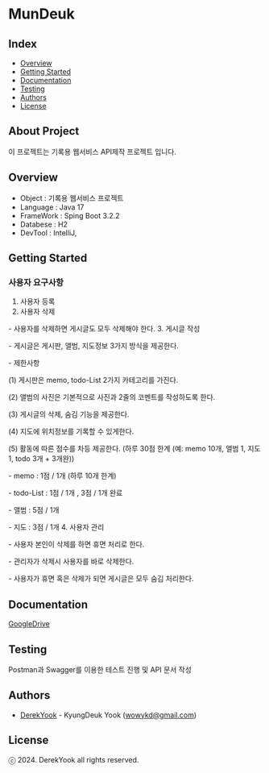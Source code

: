 # MunDeuk

## Index
- [Overview](#overview)
- [Getting Started](#getting-started)
- [Documentation](#documentation)
- [Testing](#testing)
- [Authors](#authors)
- [License](#license)

## About Project
이 프로젝트는 기록용 웹서비스 API제작 프로젝트 입니다.

## Overview
- Object : 기록용 웹서비스 프로젝트
- Language : Java 17
- FrameWork : Sping Boot 3.2.2
- Databese : H2
- DevTool : IntelliJ, 


## Getting Started
### 사용자 요구사항
1. 사용자 등록
2. 사용자 삭제
<p>- 사용자를 삭제하면 게시글도 모두 삭제해야 한다.
3. 게시글 작성
<p>- 게시글은 게시판, 앨범, 지도정보 3가지 방식을 제공한다.
<p>- 제한사항
  <p><p>(1) 게시판은 memo, todo-List 2가지 카테고리를 가진다.
  <p><p>(2) 앨범의 사진은 기본적으로 사진과 2줄의 코멘트를 작성하도록 한다.
  <p><p>(3) 게시글의 삭제, 숨김 기능을 제공한다.
  <p><p>(4) 지도에 위치정보를 기록할 수 있게한다.
  <p><p>(5) 활동에 따른 점수를 차등 제공한다. (하루 30점 한계 (예: memo 10개, 앨범 1, 지도 1, todo 3개 + 3개완))
  <p><p>- memo  : 1점 / 1개 (하루 10개 한계)
  <p><p>- todo-List : 1점 / 1개 , 3점 / 1개 완료
  <p><p>- 앨범 : 5점 / 1개
  <p><p>- 지도 : 3점 / 1개
4. 사용자 관리
<p>- 사용자 본인이 삭제를 하면 휴면 처리로 한다.
<p>- 관리자가 삭제시 사용자를 바로 삭제한다.
<p>- 사용자가 휴면 혹은 삭제가 되면 게시글은 모두 숨김 처리한다.
    
## Documentation
<a href="https://drive.google.com/drive/folders/1ADAvIToiEl6eJv-lHRXVnPVXkr9qCVKR?usp=sharing" target="_blank">GoogleDrive</a>
    
## Testing
Postman과 Swagger를 이용한 테스트 진행 및 API 문서 작성

## Authors
- [DerekYook](https://github.com/DerekYook) - KyungDeuk Yook (wowykd@gmail.com)

## License
ⓒ 2024. DerekYook all rights reserved.
